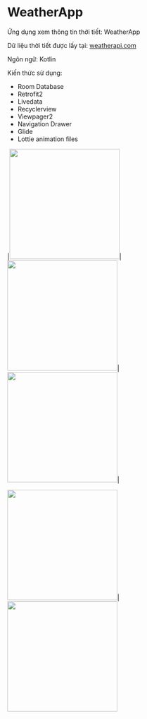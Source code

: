 # WeatherApp

Ứng dụng xem thông tin thời tiết: WeatherApp

Dữ liệu thời tiết được lấy tại: [weatherapi.com](https://weatherapi.com)

Ngôn ngữ: Kotlin

Kiến thức sử dụng:
- Room Database
- Retrofit2
- Livedata
- Recyclerview
- Viewpager2
- Navigation Drawer
- Glide
- Lottie animation files

|<img src ="https://user-images.githubusercontent.com/61295191/129692487-a3836805-c22b-45fe-8743-e01ba0abf562.jpg" width="250">|<img src ="https://user-images.githubusercontent.com/61295191/129692643-cdbff626-ecb5-461f-99b2-4eb34b06e88c.jpg" width="250">|
<img src="https://user-images.githubusercontent.com/61295191/129693053-b86deeb1-7cb3-4f93-9b55-a8a13c12ce00.jpg" width="250">|

<img src="https://user-images.githubusercontent.com/61295191/129693343-cf65171d-9b2f-410d-a0eb-328d54ac9e7a.jpg" width="250">|<img src="https://user-images.githubusercontent.com/61295191/129693558-e1700f6a-7f51-4c07-821a-debfc9933b04.jpg" width="250">
